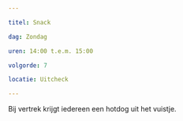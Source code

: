```yaml
---

titel: Snack

dag: Zondag

uren: 14:00 t.e.m. 15:00

volgorde: 7

locatie: Uitcheck

---
```


Bij vertrek krijgt iedereen een hotdog uit het vuistje.
